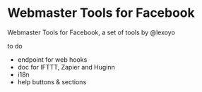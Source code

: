 # Webmaster Tools for Facebook

Webmaster Tools for Facebook, a set of tools by @lexoyo

to do
* endpoint for web hooks
* doc for IFTTT, Zapier and Huginn
* i18n
* help buttons & sections
